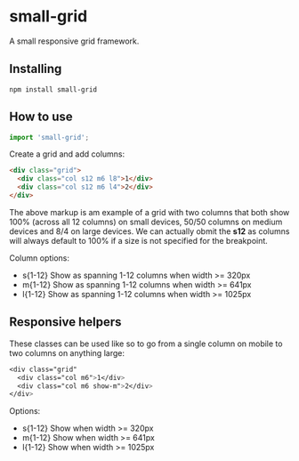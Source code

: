 # small-grid

A small responsive grid framework.

## Installing

```
npm install small-grid
```

## How to use

```typescript
import 'small-grid';
```

Create a grid and add columns:

```html
<div class="grid">
  <div class="col s12 m6 l8">1</div>
  <div class="col s12 m6 l4">2</div>
</div>
```

The above markup is am example of a grid with two columns that both show 100% (across all 12 columns) on small devices, 50/50 columns on medium devices and 8/4 on large devices. We can actually obmit the **s12** as columns will always default to 100% if
a size is not specified for the breakpoint.

Column options:
- s{1-12} Show as spanning 1-12 columns when width >= 320px
- m{1-12} Show as spanning 1-12 columns when width >= 641px
- l{1-12} Show as spanning 1-12 columns when width >= 1025px


## Responsive helpers

These classes can be used like so to go from a single column on mobile to two columns on anything large:

```css
<div class="grid"
  <div class="col m6">1</div>
  <div class="col m6 show-m">2</div>
</div>
```

Options:
- s{1-12} Show when width >= 320px
- m{1-12} Show when width >= 641px
- l{1-12} Show when width >= 1025px
